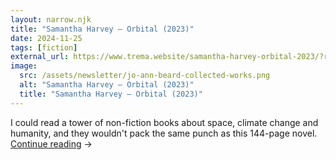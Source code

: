 ```yaml
---
layout: narrow.njk
title: "Samantha Harvey – Orbital (2023)"
date: 2024-11-25
tags: [fiction]
external_url: https://www.trema.website/samantha-harvey-orbital-2023/?ref=daniel.pizza
image:
  src: /assets/newsletter/jo-ann-beard-collected-works.png
  alt: "Samantha Harvey – Orbital (2023)"
  title: "Samantha Harvey – Orbital (2023)"
---
```


I could read a tower of non-fiction books about space, climate change and humanity, and they wouldn't pack the same punch as this 144-page novel. <a href="{{ external_url }}" title="Read my recommendation for Orbital by Samantha Harvey." rel="external" target="_blank">Continue reading</a> →